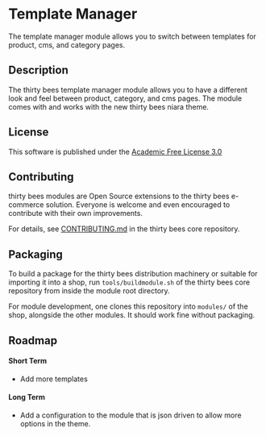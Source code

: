 # Template Manager

The template manager module allows you to switch between templates for product, cms, and category pages.

## Description

The thirty bees template manager module allows you to have a different look and feel between product, category, and cms pages. The module comes with and works with the new thirty bees niara theme. 

## License

This software is published under the [Academic Free License 3.0](https://opensource.org/licenses/afl-3.0.php)

## Contributing

thirty bees modules are Open Source extensions to the thirty bees e-commerce solution. Everyone is welcome and even encouraged to contribute with their own improvements.

For details, see [CONTRIBUTING.md](https://github.com/thirtybees/thirtybees/blob/1.0.x/CONTRIBUTING.md) in the thirty bees core repository.

## Packaging

To build a package for the thirty bees distribution machinery or suitable for importing it into a shop, run `tools/buildmodule.sh` of the thirty bees core repository from inside the module root directory.

For module development, one clones this repository into `modules/` of the shop, alongside the other modules. It should work fine without packaging.

## Roadmap

#### Short Term

* Add more templates

#### Long Term

* Add a configuration to the module that is json driven to allow more options in the theme.
